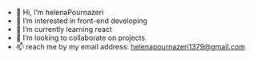 - 👋 Hi, I’m helenaPournazeri
- 👀 I’m interested in front-end developing
- 🌱 I’m currently learning react
- 💞️ I’m looking to collaborate on projects
- 📫 reach me by my email address: helenapournazeri1379@gmail.com

<!---
helenaPournazeri/helenaPournazeri is a ✨ special ✨ repository because its `README.md` (this file) appears on your GitHub profile.
You can click the Preview link to take a look at your changes.
--->
